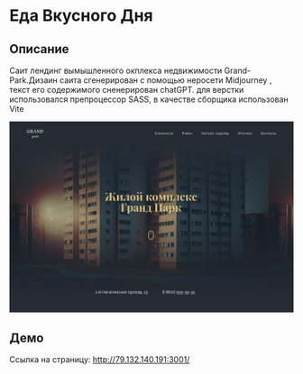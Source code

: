 # Еда Вкусного Дня

## Описание

Саит лендинг вымышленного окплекса недвижимости Grand-Park.Дизаин саита сгенерирован с помощью неросети Midjourney , текст его содержимого сненерирован chatGPT.
 для верстки использовался препроцессор SASS, в качестве сборщика использован Vite

<img src="./public/neiro.png">


## Демо

Ссылка на страницу: http://79.132.140.191:3001/